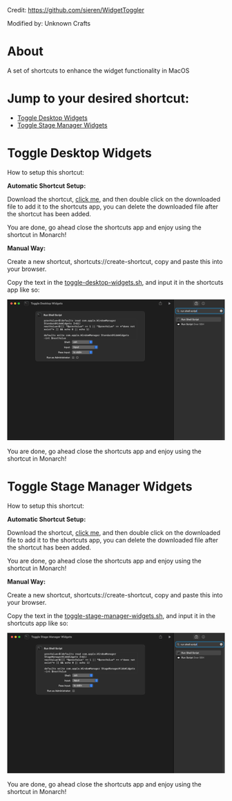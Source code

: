 Credit: https://github.com/sieren/WidgetToggler

Modified by: Unknown Crafts


# About

A set of shortcuts to enhance the widget functionality in MacOS

# Jump to your desired shortcut:

- [Toggle Desktop Widgets](https://github.com/UnknownCrafts/Regent/tree/main/Widget%20Utilities#toggle-desktop-widgets)
- [Toggle Stage Manager Widgets](https://github.com/UnknownCrafts/Regent/tree/main/Widget%20Utilities#toggle-stage-manager-widgets)

# Toggle Desktop Widgets

How to setup this shortcut:

**Automatic Shortcut Setup:**

Download the shortcut, [click me](https://github.com/UnknownCrafts/Regent/raw/main/Widget%20Utilities/shortcuts/Toggle%20Desktop%20Widgets.shortcut), and then double click on the downloaded file to add it to the shortcuts app, you can delete the downloaded file after the shortcut has been added.

You are done, go ahead close the shortcuts app and enjoy using the shortcut in Monarch!

**Manual Way:**

Create a new shortcut, shortcuts://create-shortcut, copy and paste this into your browser.

Copy the text in the [toggle-desktop-widgets.sh](scripts/toggle-desktop-widgets.sh), and input it in the shortcuts app like so:

<picture>
<img alt="Shows the way the script looks in apple shortcuts app." src="media/image.png">
</picture>

You are done, go ahead close the shortcuts app and enjoy using the shortcut in Monarch!

# Toggle Stage Manager Widgets

How to setup this shortcut:

**Automatic Shortcut Setup:**

Download the shortcut, [click me](https://github.com/UnknownCrafts/Regent/raw/main/Widget%20Utilities/shortcuts/Toggle%20Stage%20Manager%20Widgets.shortcut), and then double click on the downloaded file to add it to the shortcuts app, you can delete the downloaded file after the shortcut has been added.

You are done, go ahead close the shortcuts app and enjoy using the shortcut in Monarch!

**Manual Way:**

Create a new shortcut, shortcuts://create-shortcut, copy and paste this into your browser.

Copy the text in the [toggle-stage-manager-widgets.sh](scripts/toggle-stage-manager-widgets.sh), and input it in the shortcuts app like so:

<picture>
<img alt="Shows the way the script looks in apple shortcuts app." src="media/image1.png">
</picture>

You are done, go ahead close the shortcuts app and enjoy using the shortcut in Monarch!